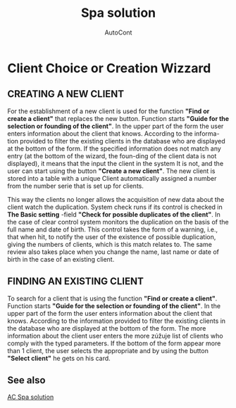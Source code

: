 ﻿---
    title: "Spa solution"
    author: AutoCont
    ms.date: 04/30/2018
    ms.topic: article
    ms.prod: dynamics-nav-2017
    ms.contentlocale: en
    ms.lasthandoff: 04/30/2018
---

# Client Choice or Creation Wizzard

## CREATING A NEW CLIENT
For the establishment of a new client is used for the function **"Find or create a client"** that replaces the new button. Function starts **"Guide for the selection or founding of the client"**. In the upper part of the form the user enters information about the client that knows. According to the informa-tion provided to filter the existing clients in the database who are displayed at the bottom of the form. If the specified information does not match any entry (at the bottom of the wizard, the foun-ding of the client data is not displayed), it means that the input the client in the system It is not, and the user can start using the button **"Create a new client"**.
The new client is stored into a table with a unique Client automatically assigned a number from the number serie that is set up for clients.

This way the clients no longer allows the acquisition of new data about the client watch the duplication. System check runs if its control is checked in **The Basic setting** -field **"Check for possible duplicates of the client"**. In the case of clear control system monitors the duplication on the basis of the full name and date of birth. This control takes the form of a warning, i.e., that when hit, to notify the user of the existence of possible duplication, giving the numbers of clients, which is this match relates to.
The same review also takes place when you change the name, last name or date of birth in the case of an existing client.

## FINDING AN EXISTING CLIENT
To search for a client that is using the function **"Find or create a client"**. Function starts **"Guide for the selection or founding of the client"**. In the upper part of the form the user enters information about the client that knows. According to the information provided to filter the existing clients in the database who are displayed at the bottom of the form. The more information about the client user enters the more zúžuje list of clients who comply with the typed parameters. If the bottom of the form appear more than 1 client, the user selects the appropriate and by using the button **"Select client"** he gets on his card. 



## <a name="see-also"></a>See also
[AC Spa solution](ac-spa-solution.md)